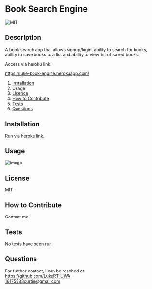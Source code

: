 # Book Search Engine
![MIT](https://img.shields.io/badge/MIT-Licensed-green)

## Description
A book search app that allows signup/login, ability to search for books, ability to save books to a list and ability to view list of saved books.

Access via heroku link:

https://luke-book-engine.herokuapp.com/

1. [Installation](#Installation)
2. [Usage](#Usage)
3. [Licence](#Licence)
4. [How to Contribute](#How-to-Contribute)
5. [Tests](#Tests)
6. [Questions](#Questions)

## Installation
Run via heroku link.

## Usage
![image](https://user-images.githubusercontent.com/84198206/138593893-f750269f-19c4-4a81-a146-3a4f09cc306c.png)


## License
MIT

## How to Contribute
Contact me

## Tests
No tests have been run

## Questions
For further contact, I can be reached at:  
https://github.com/LukeRT-UWA  
16175583curtin@gmail.com
